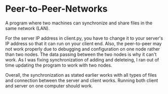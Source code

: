 # Peer-to-Peer-Networks
A program where two machines can synchronize and share files in the same network (LAN). 

For the server IP address in client.py, you have to change it to your server's IP address so that it can run on your client end.
Also, the peer-to-peer may not work properly due to debugging and configuration on one node rather than two nodes. The data passing between the two nodes is why it can't work. As I was fixing synchronization of adding and deleteing, I ran out of time updating the program to work with two nodes.

Overall, the synchronization as stated earlier works with all types of files and connection between the server and client works. Running both client and server on one computer should work.
